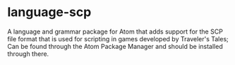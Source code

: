 # language-scp
A language and grammar package for Atom that adds support for the SCP file format that is used for scripting in games developed by Traveler's Tales; Can be found through the Atom Package Manager and should be installed through there.
